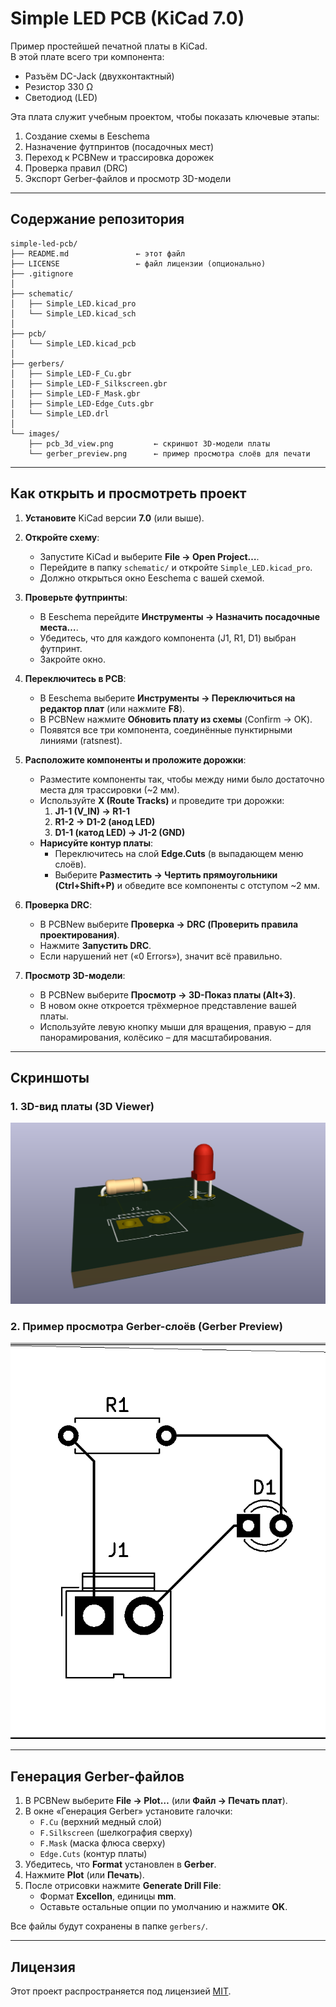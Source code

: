 # Simple LED PCB (KiCad 7.0)

Пример простейшей печатной платы в KiCad.  
В этой плате всего три компонента:
- Разъём DC-Jack (двухконтактный)  
- Резистор 330 Ω  
- Светодиод (LED)  

Эта плата служит учебным проектом, чтобы показать ключевые этапы:
1. Создание схемы в Eeschema  
2. Назначение футпринтов (посадочных мест)  
3. Переход к PCBNew и трассировка дорожек  
4. Проверка правил (DRC)  
5. Экспорт Gerber-файлов и просмотр 3D-модели  

---

## Содержание репозитория

```
simple-led-pcb/
├── README.md               ← этот файл
├── LICENSE                 ← файл лицензии (опционально)
├── .gitignore              
│
├── schematic/              
│   ├── Simple_LED.kicad_pro
│   └── Simple_LED.kicad_sch
│
├── pcb/                    
│   └── Simple_LED.kicad_pcb
│
├── gerbers/                
│   ├── Simple_LED-F_Cu.gbr     
│   ├── Simple_LED-F_Silkscreen.gbr  
│   ├── Simple_LED-F_Mask.gbr   
│   ├── Simple_LED-Edge_Cuts.gbr  
│   └── Simple_LED.drl
│
└── images/                 
    ├── pcb_3d_view.png         ← скриншот 3D-модели платы
    └── gerber_preview.png      ← пример просмотра слоёв для печати
```

---

## Как открыть и просмотреть проект

1. **Установите** KiCad версии **7.0** (или выше).  
2. **Откройте схему**:  
   - Запустите KiCad и выберите **File → Open Project…**.  
   - Перейдите в папку `schematic/` и откройте `Simple_LED.kicad_pro`.  
   - Должно открыться окно Eeschema с вашей схемой.

3. **Проверьте футпринты**:  
   - В Eeschema перейдите **Инструменты → Назначить посадочные места…**.  
   - Убедитесь, что для каждого компонента (J1, R1, D1) выбран футпринт.  
   - Закройте окно.

4. **Переключитесь в PCB**:  
   - В Eeschema выберите **Инструменты → Переключиться на редактор плат** (или нажмите **F8**).  
   - В PCBNew нажмите **Обновить плату из схемы** (Confirm → OK).  
   - Появятся все три компонента, соединённые пунктирными линиями (ratsnest).

5. **Расположите компоненты и проложите дорожки**:  
   - Разместите компоненты так, чтобы между ними было достаточно места для трассировки (~2 мм).  
   - Используйте **X (Route Tracks)** и проведите три дорожки:
     1. **J1-1 (V_IN) → R1-1**  
     2. **R1-2 → D1-2 (анод LED)**  
     3. **D1-1 (катод LED) → J1-2 (GND)**  
   - **Нарисуйте контур платы**:
     - Переключитесь на слой **Edge.Cuts** (в выпадающем меню слоёв).
     - Выберите **Разместить → Чертить прямоугольники (Ctrl+Shift+P)** и обведите все компоненты с отступом ~2 мм.

6. **Проверка DRC**:  
   - В PCBNew выберите **Проверка → DRC (Проверить правила проектирования)**.  
   - Нажмите **Запустить DRC**.  
   - Если нарушений нет («0 Errors»), значит всё правильно.

7. **Просмотр 3D-модели**:  
   - В PCBNew выберите **Просмотр → 3D-Показ платы (Alt+3)**.  
   - В новом окне откроется трёхмерное представление вашей платы.  
   - Используйте левую кнопку мыши для вращения, правую – для панорамирования, колёсико – для масштабирования.

---

## Скриншоты

### 1. 3D-вид платы (3D Viewer)
![3D View](images/pcb_3d_view.png)

### 2. Пример просмотра Gerber-слоёв (Gerber Preview)
![Gerber Preview](images/gerber_preview.png)

---

## Генерация Gerber-файлов

1. В PCBNew выберите **File → Plot…** (или **Файл → Печать плат**).  
2. В окне «Генерация Gerber» установите галочки:
   - `F.Cu` (верхний медный слой)  
   - `F.Silkscreen` (шелкография сверху)  
   - `F.Mask` (маска флюса сверху)  
   - `Edge.Cuts` (контур платы)  
3. Убедитесь, что **Format** установлен в **Gerber**.  
4. Нажмите **Plot** (или **Печать**).  
5. После отрисовки нажмите **Generate Drill File**:
   - Формат **Excellon**, единицы **mm**.  
   - Оставьте остальные опции по умолчанию и нажмите **OK**.

Все файлы будут сохранены в папке `gerbers/`.

---

## Лицензия

Этот проект распространяется под лицензией [MIT](LICENSE).


